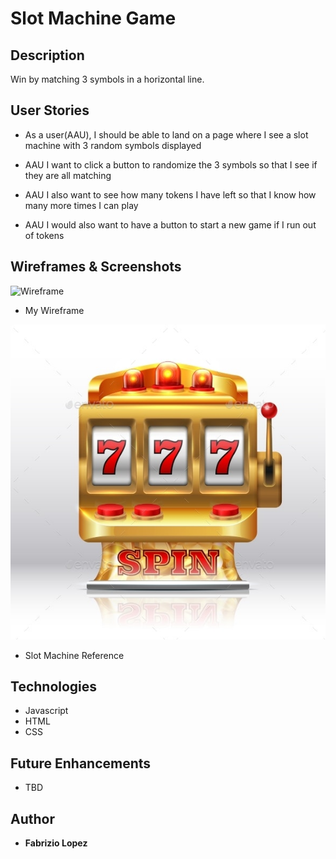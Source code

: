 # Slot Machine Game

## Description
Win by matching 3 symbols in a horizontal line. 

## User Stories
- As a user(AAU), I should be able to land on a page where I see a slot machine with 3 random symbols displayed

- AAU I want to click a button to randomize the 3 symbols so that I see if they are all matching

- AAU I also want to see how many tokens I have left so that I know how many more times I can play

- AAU I would also want to have a button to start a new game if I run out of tokens

## Wireframes & Screenshots
![Wireframe](mywireframe.jpeg)
- My Wireframe

![Slot Machine](images/slot-machine-ref.jpg)
- Slot Machine Reference

## Technologies
- Javascript
- HTML
- CSS

## Future Enhancements
- TBD

## Author
- **Fabrizio Lopez**